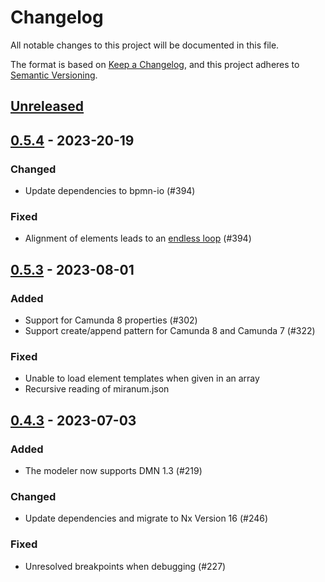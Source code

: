 # Changelog

All notable changes to this project will be documented in this file.

The format is based on [Keep a Changelog](https://keepachangelog.com/en/1.0.0/),
and this project adheres to [Semantic Versioning](https://semver.org/spec/v2.0.0.html).

## [Unreleased]

## [0.5.4] - 2023-20-19

### Changed

* Update dependencies to bpmn-io (#394)

### Fixed

* Alignment of elements leads to an [endless loop](https://github.com/bpmn-io/align-to-origin/issues/2) (#394)

## [0.5.3] - 2023-08-01

### Added

* Support for Camunda 8 properties (#302)
* Support create/append pattern for Camunda 8 and Camunda 7 (#322)

### Fixed

* Unable to load element templates when given in an array
* Recursive reading of miranum.json

## [0.4.3] - 2023-07-03

### Added

* The modeler now supports DMN 1.3 (#219)

### Changed

* Update dependencies and migrate to Nx Version 16 (#246)

### Fixed

* Unresolved breakpoints when debugging (#227)



[unreleased]: https://github.com/Miragon/miranum-ide/compare/release/v0.5.4...HEAD
[0.5.4]: https://github.com/Miragon/miranum-ide/compare/release/v0.5.3...release/v0.5.4
[0.5.3]: https://github.com/Miragon/miranum-ide/compare/release/v0.4.3...release/v0.5.3
[0.4.3]: https://github.com/Miragon/miranum-ide/compare/release/v0.4.2...release/v0.4.3
